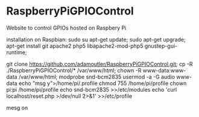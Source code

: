 # RaspberryPiGPIOControl
Website to control GPIOs hosted on Raspbery Pi


installation on Raspbian:
sudo su
apt-get update; sudo apt-get upgrade;
apt-get install git apache2 php5 libapache2-mod-php5 gnustep-gui-runtime;

git clone https://github.com/adamoutler/RaspberryPiGPIOControl.git;
cp -R ./RaspberryPiGPIOControl/* /var/www/html;
chown -R www-data:www-data /var/www/html;
modprobe snd-bcm2835
usermod -a -G audio www-data
echo "msg y">/home/pi/.profile
chmod 755 /home/pi/profile
chown pi:pi /home/pi/profile
echo snd-bcm2835 >>/etc/modules
echo 'curl localhost/reset.php >/dev/null 2>&1' >>/etc/profile

mesg on
